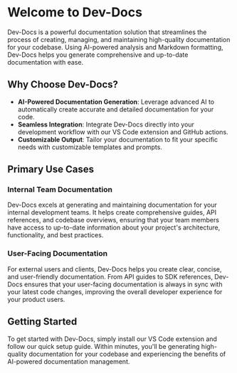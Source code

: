 

  # Welcome to Dev-Docs

Dev-Docs is a powerful documentation solution that streamlines the process of creating, managing, and maintaining high-quality documentation for your codebase. Using AI-powered analysis and Markdown formatting, Dev-Docs helps you generate comprehensive and up-to-date documentation with ease.

## Why Choose Dev-Docs?

- **AI-Powered Documentation Generation**: Leverage advanced AI to automatically create accurate and detailed documentation for your code.
- **Seamless Integration**: Integrate Dev-Docs directly into your development workflow with our VS Code extension and GitHub actions.
- **Customizable Output**: Tailor your documentation to fit your specific needs with customizable templates and prompts.

## Primary Use Cases

### Internal Team Documentation

Dev-Docs excels at generating and maintaining documentation for your internal development teams. It helps create comprehensive guides, API references, and codebase overviews, ensuring that your team members have access to up-to-date information about your project's architecture, functionality, and best practices.

### User-Facing Documentation

For external users and clients, Dev-Docs helps you create clear, concise, and user-friendly documentation. From API guides to SDK references, Dev-Docs ensures that your user-facing documentation is always in sync with your latest code changes, improving the overall developer experience for your product users.

## Getting Started

To get started with Dev-Docs, simply install our VS Code extension and follow our quick setup guide. Within minutes, you'll be generating high-quality documentation for your codebase and experiencing the benefits of AI-powered documentation management.

  